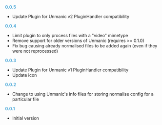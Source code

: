 
**<span style="color:#56adda">0.0.5</span>**
- Update Plugin for Unmanic v2 PluginHandler compatibility

**<span style="color:#56adda">0.0.4</span>**
- Limit plugin to only process files with a "video" mimetype
- Remove support for older versions of Unmanic (requires >= 0.1.0)
- Fix bug causing already normalised files to be added again (even if they were not reprocessed)

**<span style="color:#56adda">0.0.3</span>**
- Update Plugin for Unmanic v1 PluginHandler compatibility
- Update icon

**<span style="color:#56adda">0.0.2</span>**
- Change to using Unmanic's info files for storing normalise config for a particular file

**<span style="color:#56adda">0.0.1</span>**
- Initial version
